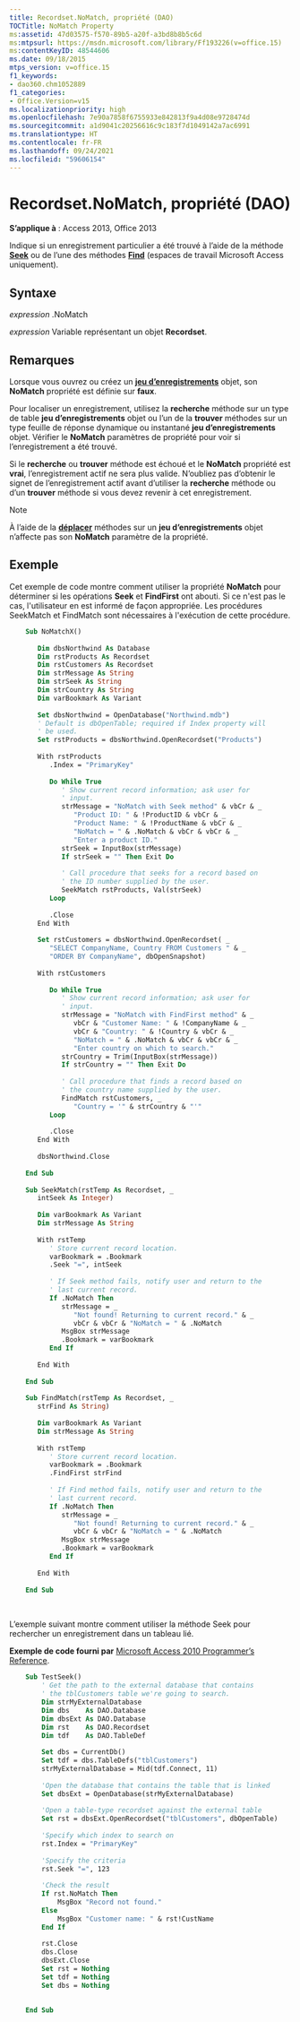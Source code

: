 ```yaml
---
title: Recordset.NoMatch, propriété (DAO)
TOCTitle: NoMatch Property
ms:assetid: 47d03575-f570-89b5-a20f-a3bd8b8b5c6d
ms:mtpsurl: https://msdn.microsoft.com/library/Ff193226(v=office.15)
ms:contentKeyID: 48544606
ms.date: 09/18/2015
mtps_version: v=office.15
f1_keywords:
- dao360.chm1052889
f1_categories:
- Office.Version=v15
ms.localizationpriority: high
ms.openlocfilehash: 7e90a7858f6755933e842813f9a4d08e9728474d
ms.sourcegitcommit: a1d9041c20256616c9c183f7d1049142a7ac6991
ms.translationtype: HT
ms.contentlocale: fr-FR
ms.lasthandoff: 09/24/2021
ms.locfileid: "59606154"
---
```

# <a name="recordsetnomatch-property-dao"></a>Recordset.NoMatch, propriété (DAO)

**S’applique à** : Access 2013, Office 2013

Indique si un enregistrement particulier a été trouvé à l’aide de la méthode **[Seek](recordset-seek-method-dao.md)** ou de l’une des méthodes **[Find](recordset-findfirst-method-dao.md)** (espaces de travail Microsoft Access uniquement).

## <a name="syntax"></a>Syntaxe

*expression* .NoMatch

*expression* Variable représentant un objet **Recordset**.

## <a name="remarks"></a>Remarques

Lorsque vous ouvrez ou créez un **[jeu d’enregistrements](recordset-object-dao.md)** objet, son **NoMatch** propriété est définie sur **faux**.

Pour localiser un enregistrement, utilisez la **recherche** méthode sur un type de table **jeu d’enregistrements** objet ou l’un de la **trouver** méthodes sur un type feuille de réponse dynamique ou instantané **jeu d’enregistrements** objet. Vérifier le **NoMatch** paramètres de propriété pour voir si l’enregistrement a été trouvé.

Si le **recherche** ou **trouver** méthode est échoué et le **NoMatch** propriété est **vrai**, l’enregistrement actif ne sera plus valide. N’oubliez pas d’obtenir le signet de l’enregistrement actif avant d’utiliser la **recherche** méthode ou d’un **trouver** méthode si vous devez revenir à cet enregistrement.


> [!NOTE]
> À l’aide de la **[déplacer](recordset-movefirst-method-dao.md)** méthodes sur un **jeu d’enregistrements** objet n’affecte pas son **NoMatch** paramètre de la propriété.


## <a name="example"></a>Exemple

Cet exemple de code montre comment utiliser la propriété **NoMatch** pour déterminer si les opérations **Seek** et **FindFirst** ont abouti. Si ce n'est pas le cas, l'utilisateur en est informé de façon appropriée. Les procédures SeekMatch et FindMatch sont nécessaires à l'exécution de cette procédure.

```vb
    Sub NoMatchX() 
     
       Dim dbsNorthwind As Database 
       Dim rstProducts As Recordset 
       Dim rstCustomers As Recordset 
       Dim strMessage As String 
       Dim strSeek As String 
       Dim strCountry As String 
       Dim varBookmark As Variant 
     
       Set dbsNorthwind = OpenDatabase("Northwind.mdb") 
       ' Default is dbOpenTable; required if Index property will  
       ' be used. 
       Set rstProducts = dbsNorthwind.OpenRecordset("Products") 
     
       With rstProducts 
          .Index = "PrimaryKey" 
     
          Do While True 
             ' Show current record information; ask user for  
             ' input. 
             strMessage = "NoMatch with Seek method" & vbCr & _ 
                "Product ID: " & !ProductID & vbCr & _ 
                "Product Name: " & !ProductName & vbCr & _ 
                "NoMatch = " & .NoMatch & vbCr & vbCr & _ 
                "Enter a product ID." 
             strSeek = InputBox(strMessage) 
             If strSeek = "" Then Exit Do 
     
             ' Call procedure that seeks for a record based on  
             ' the ID number supplied by the user. 
             SeekMatch rstProducts, Val(strSeek) 
          Loop 
     
          .Close 
       End With 
     
       Set rstCustomers = dbsNorthwind.OpenRecordset( _ 
          "SELECT CompanyName, Country FROM Customers " & _ 
          "ORDER BY CompanyName", dbOpenSnapshot) 
     
       With rstCustomers 
     
          Do While True 
             ' Show current record information; ask user for  
             ' input. 
             strMessage = "NoMatch with FindFirst method" & _ 
                vbCr & "Customer Name: " & !CompanyName & _ 
                vbCr & "Country: " & !Country & vbCr & _ 
                "NoMatch = " & .NoMatch & vbCr & vbCr & _ 
                "Enter country on which to search." 
             strCountry = Trim(InputBox(strMessage)) 
             If strCountry = "" Then Exit Do 
     
             ' Call procedure that finds a record based on  
             ' the country name supplied by the user. 
             FindMatch rstCustomers, _ 
                "Country = '" & strCountry & "'" 
          Loop 
     
          .Close 
       End With 
     
       dbsNorthwind.Close 
     
    End Sub 
     
    Sub SeekMatch(rstTemp As Recordset, _ 
       intSeek As Integer) 
     
       Dim varBookmark As Variant 
       Dim strMessage As String 
     
       With rstTemp 
          ' Store current record location. 
          varBookmark = .Bookmark 
          .Seek "=", intSeek 
     
          ' If Seek method fails, notify user and return to the  
          ' last current record. 
          If .NoMatch Then 
             strMessage = _ 
                "Not found! Returning to current record." & _ 
                vbCr & vbCr & "NoMatch = " & .NoMatch 
             MsgBox strMessage 
             .Bookmark = varBookmark 
          End If 
     
       End With 
     
    End Sub 
     
    Sub FindMatch(rstTemp As Recordset, _ 
       strFind As String) 
     
       Dim varBookmark As Variant 
       Dim strMessage As String 
     
       With rstTemp 
          ' Store current record location. 
          varBookmark = .Bookmark 
          .FindFirst strFind 
     
          ' If Find method fails, notify user and return to the  
          ' last current record. 
          If .NoMatch Then 
             strMessage = _ 
                "Not found! Returning to current record." & _ 
                vbCr & vbCr & "NoMatch = " & .NoMatch 
             MsgBox strMessage 
             .Bookmark = varBookmark 
          End If 
     
       End With 
     
    End Sub 
```

<br/>

L’exemple suivant montre comment utiliser la méthode Seek pour rechercher un enregistrement dans un tableau lié.

**Exemple de code fourni par** [Microsoft Access 2010 Programmer’s Reference](https://www.amazon.com/Microsoft-Access-2010-Programmers-Reference/dp/8126528125).

```vb
    Sub TestSeek()
        ' Get the path to the external database that contains
        ' the tblCustomers table we're going to search.
        Dim strMyExternalDatabase
        Dim dbs    As DAO.Database
        Dim dbsExt As DAO.Database
        Dim rst    As DAO.Recordset
        Dim tdf    As DAO.TableDef
        
        Set dbs = CurrentDb()
        Set tdf = dbs.TableDefs("tblCustomers")
        strMyExternalDatabase = Mid(tdf.Connect, 11)
        
        'Open the database that contains the table that is linked
        Set dbsExt = OpenDatabase(strMyExternalDatabase)
        
        'Open a table-type recordset against the external table
        Set rst = dbsExt.OpenRecordset("tblCustomers", dbOpenTable)
        
        'Specify which index to search on
        rst.Index = "PrimaryKey"
        
        'Specify the criteria
        rst.Seek "=", 123
        
        'Check the result
        If rst.NoMatch Then
            MsgBox "Record not found."
        Else
            MsgBox "Customer name: " & rst!CustName
        End If
        
        rst.Close
        dbs.Close
        dbsExt.Close
        Set rst = Nothing
        Set tdf = Nothing
        Set dbs = Nothing
        
        
    End Sub
```
